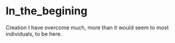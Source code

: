 # In_the_begining
Creation
I have overcome much, more than it would seem to most individuals, to be here.
